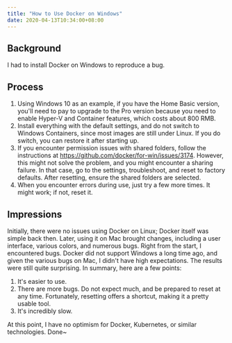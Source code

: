 ```yaml
---
title: "How to Use Docker on Windows"
date: 2020-04-13T10:34:00+08:00
---
```


## Background

I had to install Docker on Windows to reproduce a bug.

## Process

1. Using Windows 10 as an example, if you have the Home Basic version, you'll need to pay to upgrade to the Pro version because you need to enable Hyper-V and Container features, which costs about 800 RMB.
2. Install everything with the default settings, and do not switch to Windows Containers, since most images are still under Linux. If you do switch, you can restore it after starting up.
3. If you encounter permission issues with shared folders, follow the instructions at https://github.com/docker/for-win/issues/3174. However, this might not solve the problem, and you might encounter a sharing failure. In that case, go to the settings, troubleshoot, and reset to factory defaults. After resetting, ensure the shared folders are selected.
4. When you encounter errors during use, just try a few more times. It might work; if not, reset it.

## Impressions

Initially, there were no issues using Docker on Linux; Docker itself was simple back then. Later, using it on Mac brought changes, including a user interface, various colors, and numerous bugs. Right from the start, I encountered bugs. Docker did not support Windows a long time ago, and given the various bugs on Mac, I didn't have high expectations. The results were still quite surprising. In summary, here are a few points:

1. It's easier to use.
2. There are more bugs. Do not expect much, and be prepared to reset at any time. Fortunately, resetting offers a shortcut, making it a pretty usable tool.
3. It's incredibly slow.

At this point, I have no optimism for Docker, Kubernetes, or similar technologies. Done~
